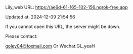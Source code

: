 Lily_web URL: https://ae6d-61-165-102-156.ngrok-free.app

Updated at: 2024-12-09 21:54:56

If you cannot open this URL, the server might be down.

Please contact: 

goley04@foxmail.com Or Wechat:GL_yeaH